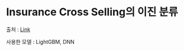# Insurance Cross Selling의 이진 분류
출처 : [Link](https://www.kaggle.com/competitions/playground-series-s4e7)

사용한 모델 : LightGBM, DNN
